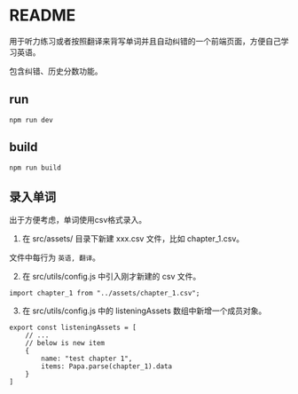 # README

用于听力练习或者按照翻译来背写单词并且自动纠错的一个前端页面，方便自己学习英语。

包含纠错、历史分数功能。

## run

`npm run dev`

## build

`npm run build`

## 录入单词
出于方便考虑，单词使用csv格式录入。

1. 在 src/assets/ 目录下新建 xxx.csv 文件，比如 chapter_1.csv。

文件中每行为 `英语, 翻译`。

2. 在 src/utils/config.js 中引入刚才新建的 csv 文件。

```
import chapter_1 from "../assets/chapter_1.csv";
```

3. 在 src/utils/config.js 中的 listeningAssets 数组中新增一个成员对象。

```
export const listeningAssets = [
    // ...
    // below is new item
    {
        name: "test chapter 1",
        items: Papa.parse(chapter_1).data
    }
]
```




